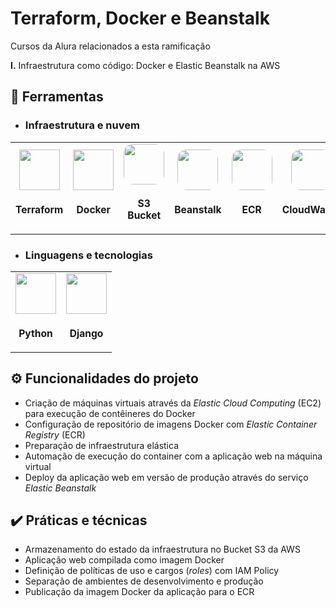 # Terraform, Docker e Beanstalk 

Cursos da Alura relacionados a esta ramificação

**I.** Infraestrutura como código: Docker e Elastic Beanstalk na AWS

## 🔧 Ferramentas

<div>
  <table>

  * ### Infraestrutura e nuvem
    <tr>
      <td align="center">
        <img src="https://res.cloudinary.com/tommello/image/upload/v1687709304/Github/Profile%20Markdown/iconizer-terraform-original_vl0ivu.svg" width="65px"/>
        <sub>
          <b>
            <h3>Terraform</h3>
          </b>
        </sub>
      </td>
      <td align="center">
        <img src="https://skillicons.dev/icons?i=docker" width="65px"/>
        <sub>
          <b>
            <h3>Docker</h3>
          </b>
        </sub>
      </td>
      <td align="center">
        <img src="https://dqw5z6tkg7aeo.cloudfront.net/icon/c0828e0381730befd1f7a025057c74fb-43acc0496e64afba82dbc9ab774dc622.svg" style="border-radius: 15px" width="65px"/>
        <sub>
          <b>
            <h3>S3 Bucket</h3>
          </b>
        </sub>
      </td>
      <td align="center">
        <img src="https://dqw5z6tkg7aeo.cloudfront.net/icon/d43b67a293d39d11b046bd1813c804cb-4bc0ce71c93950e1ad695b25a4f1d4b5.svg" style="border-radius: 15px" width="65px"/>
        <sub>
          <b>
            <h3>Beanstalk</h3>
          </b>
        </sub>
      </td>
      <td align="center">
        <img src="https://dqw5z6tkg7aeo.cloudfront.net/icon/de7db04805a33606a40b897578543648-c0174badf433f1e0148e43426ae8e43a.svg" style="border-radius: 15px" width="65px"/>
        <sub>
          <b>
            <h3>ECR</h3>
          </b>
        </sub>
      </td>
      <td align="center">
        <img src="https://dqw5z6tkg7aeo.cloudfront.net/icon/8f57ebd825a828e205b2dde223ba17e4-6af63a22dc297f8041286760ee8cd2c9.svg" style="border-radius: 15px" width="65px"/>
        <sub>
          <b>
            <h3>CloudWatch</h3>
          </b>
        </sub>
      </td>
    </tr>
  </table>

  <table>
  
  * ### Linguagens e tecnologias
    <tr>
      <td align="center">
        <img src="https://skillicons.dev/icons?i=py" width="65px"/>
        <sub>
          <b>
            <h3>Python</h3>
          </b>
        </sub>
      </td>
      <td align="center">
        <img src="https://skillicons.dev/icons?i=django" width="65px"/>
        <sub>
          <b>
            <h3>Django</h3>
          </b>
        </sub>
      </td>
    </tr>
  </table>
</div>

## ⚙️ Funcionalidades do projeto

- Criação de máquinas virtuais através da *Elastic Cloud Computing* (EC2) para execução de contêineres do Docker
- Configuração de repositório de imagens Docker com *Elastic Container Registry* (ECR)
- Preparação de infraestrutura elástica
- Automação de execução do container com a aplicação web na máquina virtual
- Deploy da aplicação web em versão de produção através do serviço *Elastic Beanstalk*

## ✔️ Práticas e técnicas

- Armazenamento do estado da infraestrutura no Bucket S3 da AWS
- Aplicação web compilada como imagem Docker
- Definição de políticas de uso e cargos (*roles*) com IAM Policy
- Separação de ambientes de desenvolvimento e produção
- Publicação da imagem Docker da aplicação para o ECR
